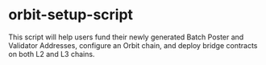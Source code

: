 # orbit-setup-script
 This script will help users fund their newly generated Batch Poster and Validator Addresses, configure an Orbit chain, and deploy bridge contracts on both L2 and L3 chains.
